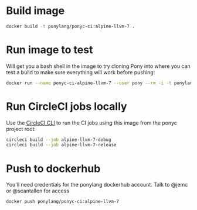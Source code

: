 # Build image

```bash
docker build -t ponylang/ponyc-ci:alpine-llvm-7 .
```

# Run image to test

Will get you a bash shell in the image to try cloning Pony into where you can test a build to make sure everything will work before pushing:

```bash
docker run --name ponyc-ci-alpine-llvm-7 --user pony --rm -i -t ponylang/ponyc-ci:alpine-llvm-7 /bin/sh
```

# Run CircleCI jobs locally

Use the [CircleCI CLI](https://circleci.com/docs/2.0/local-cli/) to run the CI jobs using this image
from the ponyc project root:

```bash
circleci build --job alpine-llvm-7-debug
circleci build --job alpine-llvm-7-release
```

# Push to dockerhub

You'll need credentials for the ponylang dockerhub account. Talk to @jemc or @seantallen for access

```bash
docker push ponylang/ponyc-ci:alpine-llvm-7
```

